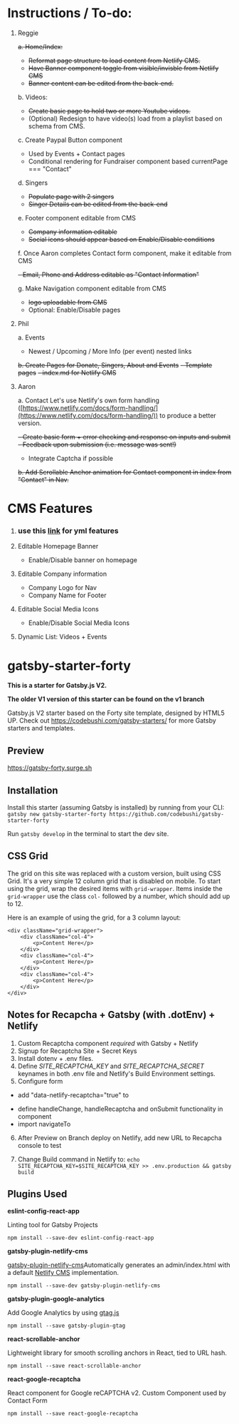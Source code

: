# Instructions / To-do:

1. Reggie

   ~~a. Home/Index:~~

   - ~~Reformat page structure to load content from Netlify CMS.~~
   - ~~Have Banner component toggle from visible/invisble from Netlify CMS~~
   - ~~Banner content can be edited from the back-end.<br/>~~

   b. Videos:

   - ~~Create basic page to hold two or more Youtube videos.~~
   - (Optional) Redesign to have video(s) load from a playlist based on schema from CMS.<br/>

   c. Create Paypal Button component

   - Used by Events + Contact pages
   - Conditional rendering for Fundraiser component based currentPage === "Contact"<br/>

   d. Singers

   - ~~Populate page with 2 singers~~
   - ~~Singer Details can be edited from the back-end~~

   e. Footer component editable from CMS

   - ~~Company information editable~~
   - ~~Social icons should appear based on Enable/Disable conditions~~

   f. Once Aaron completes Contact form component, make it editable from CMS

   ~~- Email, Phone and Address editable as "Contact Information"~~

   g. Make Navigation component editable from CMS

   - ~~logo uploadable from CMS~~
   - Optional: Enable/Disable pages

2) Phil

   a. Events

   - Newest / Upcoming / More Info (per event) nested links

   ~~b. Create Pages for Donate, Singers, About and Events~~
   ~~- Template pages~~
   ~~- index.md for Netlify CMS~~

3) Aaron

   a. Contact
   Let's use Netlify's own form handling ([https://www.netlify.com/docs/form-handling/](https://www.netlify.com/docs/form-handling/)) to produce a better version.<br/>

   ~~- Create basic form + error checking and response on inputs and submit~~
   ~~- Feedback upon submission (i.e. message was sent!)~~

   - Integrate Captcha if possible

   ~~b. Add Scrollable Anchor animation for Contact component in index from "Contact" in Nav.~~

# CMS Features

1. ### use this [link](https://github.com/netlify-templates/gatsby-starter-netlify-cms/blob/master/static/admin/config.yml) for yml features

2. Editable Homepage Banner

   - Enable/Disable banner on homepage

3. Editable Company information

   - Company Logo for Nav
   - Company Name for Footer

4. Editable Social Media Icons

   - Enable/Disable Social Media Icons

5. Dynamic List: Videos + Events

# gatsby-starter-forty

**This is a starter for Gatsby.js V2.**

**The older V1 version of this starter can be found on the v1 branch**

Gatsby.js V2 starter based on the Forty site template, designed by HTML5 UP. Check out https://codebushi.com/gatsby-starters/ for more Gatsby starters and templates.

## Preview

https://gatsby-forty.surge.sh

## Installation

Install this starter (assuming Gatsby is installed) by running from your CLI:
<br/>
`gatsby new gatsby-starter-forty https://github.com/codebushi/gatsby-starter-forty`

Run `gatsby develop` in the terminal to start the dev site.

## CSS Grid

The grid on this site was replaced with a custom version, built using CSS Grid. It's a very simple 12 column grid that is disabled on mobile. To start using the grid, wrap the desired items with `grid-wrapper`. Items inside the `grid-wrapper` use the class `col-` followed by a number, which should add up to 12.

Here is an example of using the grid, for a 3 column layout:

```
<div className="grid-wrapper">
    <div className="col-4">
        <p>Content Here</p>
    </div>
    <div className="col-4">
        <p>Content Here</p>
    </div>
    <div className="col-4">
        <p>Content Here</p>
    </div>
</div>
```

## Notes for Recapcha + Gatsby (with .dotEnv) + Netlify

1. Custom Recaptcha component _required_ with Gatsby + Netlify
2. Signup for Recaptcha Site + Secret Keys
3. Install dotenv + .env files.
4. Define _SITE_RECAPTCHA_KEY_ and _SITE_RECAPTCHA_SECRET_ keynames in both .env file and Netlify's Build Environment settings.
5. Configure form

- add "data-netlify-recaptcha="true" to <form>
- define handleChange, handleRecaptcha and onSubmit functionality in component
- import navigateTo

6. After Preview on Branch deploy on Netlify, add new URL to Recapcha console to test

7. Change Build command in Netlify to:
   `echo SITE_RECAPTCHA_KEY=$SITE_RECAPTCHA_KEY >> .env.production && gatsby build`

## Plugins Used

**eslint-config-react-app**

Linting tool for Gatsby Projects

`npm install --save-dev eslint-config-react-app`

**gatsby-plugin-netlify-cms**

[gatsby-plugin-netlify-cms](https://www.gatsbyjs.org/packages/gatsby-plugin-netlify-cms/)Automatically generates an admin/index.html with a default [Netlify CMS](https://www.netlifycms.org/) implementation.

`npm install --save-dev gatsby-plugin-netlify-cms`

**gatsby-plugin-google-analytics**

Add Google Analytics by using [gtag.js](https://developers.google.com/analytics/devguides/collection/gtagjs/)

`npm install --save gatsby-plugin-gtag`

**react-scrollable-anchor**

Lightweight library for smooth scrolling anchors in React, tied to URL hash.

`npm install --save react-scrollable-anchor`

**react-google-recaptcha**

React component for Google reCAPTCHA v2. Custom Component used by Contact Form

`npm install --save react-google-recaptcha`
